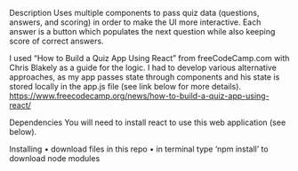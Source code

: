Description
Uses multiple components to pass quiz data (questions, answers, and scoring) in order to make the UI more interactive. Each answer is a button which populates the next question while also keeping score of correct answers. 

I used “How to Build a Quiz App Using React” from freeCodeCamp.com with Chris Blakely as a guide for the logic. I had to develop various alternative approaches, as my app passes state through components and his state is stored locally in the app.js file (see link below for more details).
https://www.freecodecamp.org/news/how-to-build-a-quiz-app-using-react/

Dependencies
You will need to install react to use this web application (see below). 

Installing
•	download files in this repo
•	in terminal type ‘npm install’ to download node modules

